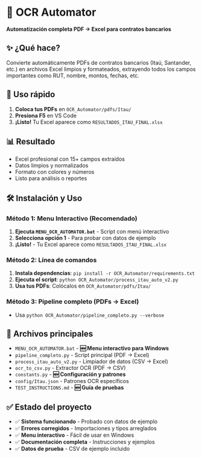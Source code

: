 # 🚀 OCR Automator

**Automatización completa PDF → Excel para contratos bancarios**

## ✨ ¿Qué hace?

Convierte automáticamente PDFs de contratos bancarios (Itaú, Santander, etc.) en archivos Excel limpios y formateados, extrayendo todos los campos importantes como RUT, nombre, montos, fechas, etc.

## 🎯 Uso rápido

1. **Coloca tus PDFs** en `OCR_Automator/pdfs/Itau/`
2. **Presiona F5** en VS Code
3. **¡Listo!** Tu Excel aparece como `RESULTADOS_ITAU_FINAL.xlsx`

## 📊 Resultado

- Excel profesional con 15+ campos extraídos
- Datos limpios y normalizados  
- Formato con colores y números
- Listo para análisis o reportes

## 🛠️ Instalación y Uso

### Método 1: Menu Interactivo (Recomendado)
1. **Ejecuta `MENU_OCR_AUTOMATOR.bat`** - Script con menú interactivo
2. **Selecciona opción 1** - Para probar con datos de ejemplo
3. **¡Listo!** - Tu Excel aparece como `RESULTADOS_ITAU_FINAL.xlsx`

### Método 2: Línea de comandos
1. **Instala dependencias**: `pip install -r OCR_Automator/requirements.txt`
2. **Ejecuta el script**: `python OCR_Automator/process_itau_auto_v2.py`
3. **Usa tus PDFs**: Colócalos en `OCR_Automator/pdfs/Itau/`

### Método 3: Pipeline completo (PDFs → Excel)
- Usa `python OCR_Automator/pipeline_completo.py --verbose`

## 📁 Archivos principales

- `MENU_OCR_AUTOMATOR.bat` - **🆕 Menu interactivo para Windows**
- `pipeline_completo.py` - Script principal (PDF → Excel)
- `process_itau_auto_v2.py` - Limpiador de datos (CSV → Excel)
- `ocr_to_csv.py` - Extractor OCR (PDF → CSV)
- `constants.py` - **🆕 Configuración y patrones**
- `config/Itau.json` - Patrones OCR específicos
- `TEST_INSTRUCTIONS.md` - **🆕 Guía de pruebas**

## ✅ Estado del proyecto

- ✅ **Sistema funcionando** - Probado con datos de ejemplo
- ✅ **Errores corregidos** - Importaciones y tipos arreglados  
- ✅ **Menu interactivo** - Fácil de usar en Windows
- ✅ **Documentación completa** - Instrucciones y ejemplos
- ✅ **Datos de prueba** - CSV de ejemplo incluido
